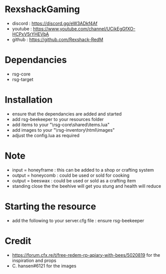# RexshackGaming
- discord : https://discord.gg/eW3ADkf4Af
- youtube : https://www.youtube.com/channel/UCikEgGfXO-HCPxV5rYHEVbA
- github : https://github.com/Rexshack-RedM

# Dependancies
- rsg-core
- rsg-target

# Installation
- ensure that the dependancies are added and started
- add rsg-beekeeper to your resources folder
- add items to your "\rsg-core\shared\items.lua"
- add images to your "\rsg-inventory\html\images"
- adjust the config.lua as required

# Note
- input = honeyframe : this can be added to a shop or crafting system
- output = honeycomb : could be used or sold for cooking
- output = beeswax : could be used or sold as a crafting item
- standing close the the beehive will get you stung and health will reduce

# Starting the resource
- add the following to your server.cfg file : ensure rsg-beekeeper
 
 # Credit
 - https://forum.cfx.re/t/free-redem-rp-apiary-with-bees/5020819 for the inspiration and props
 - C. hansen#6121 for the images
 